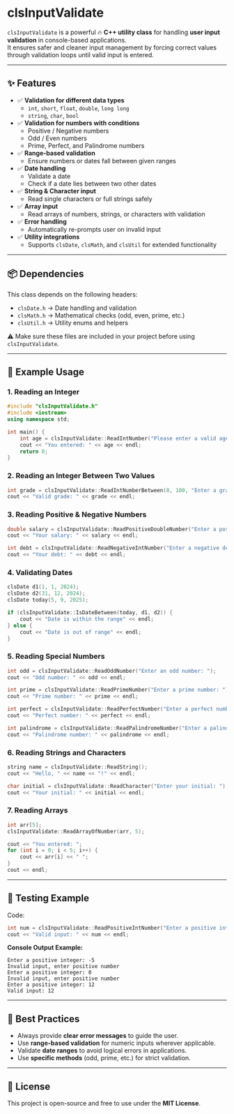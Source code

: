 # clsInputValidate

`clsInputValidate` is a powerful 🔥  **C++ utility class** for handling **user input validation** in console-based applications.  
It ensures safer and cleaner input management by forcing correct values through validation loops until valid input is entered.

---

## ✨ Features

- ✅ **Validation for different data types**
  - `int`, `short`, `float`, `double`, `long long`
  - `string`, `char`, `bool`
- ✅ **Validation for numbers with conditions**
  - Positive / Negative numbers
  - Odd / Even numbers
  - Prime, Perfect, and Palindrome numbers
- ✅ **Range-based validation**
  - Ensure numbers or dates fall between given ranges
- ✅ **Date handling**
  - Validate a date
  - Check if a date lies between two other dates
- ✅ **String & Character input**
  - Read single characters or full strings safely
- ✅ **Array input**
  - Read arrays of numbers, strings, or characters with validation
- ✅ **Error handling**
  - Automatically re-prompts user on invalid input
- ✅ **Utility integrations**
  - Supports `clsDate`, `clsMath`, and `clsUtil` for extended functionality

---

## 📦 Dependencies

This class depends on the following headers:
- `clsDate.h` → Date handling and validation  
- `clsMath.h` → Mathematical checks (odd, even, prime, etc.)  
- `clsUtil.h` → Utility enums and helpers  

⚠️ Make sure these files are included in your project before using `clsInputValidate`.

---

## 🚀 Example Usage

### 1. Reading an Integer
```cpp
#include "clsInputValidate.h"
#include <iostream>
using namespace std;

int main() {
    int age = clsInputValidate::ReadIntNumber("Please enter a valid age: ");
    cout << "You entered: " << age << endl;
    return 0;
}
```

### 2. Reading an Integer Between Two Values
```cpp
int grade = clsInputValidate::ReadIntNumberBetween(0, 100, "Enter a grade between 0 and 100: ");
cout << "Valid grade: " << grade << endl;
```

### 3. Reading Positive & Negative Numbers
```cpp
double salary = clsInputValidate::ReadPositiveDoubleNumber("Enter a positive salary: ");
cout << "Your salary: " << salary << endl;

int debt = clsInputValidate::ReadNegativeIntNumber("Enter a negative debt value: ");
cout << "Your debt: " << debt << endl;
```

### 4. Validating Dates
```cpp
clsDate d1(1, 1, 2024);
clsDate d2(31, 12, 2024);
clsDate today(5, 9, 2025);

if (clsInputValidate::IsDateBetween(today, d1, d2)) {
    cout << "Date is within the range" << endl;
} else {
    cout << "Date is out of range" << endl;
}
```

### 5. Reading Special Numbers
```cpp
int odd = clsInputValidate::ReadOddNumber("Enter an odd number: ");
cout << "Odd number: " << odd << endl;

int prime = clsInputValidate::ReadPrimeNumber("Enter a prime number: ");
cout << "Prime number: " << prime << endl;

int perfect = clsInputValidate::ReadPerfectNumber("Enter a perfect number: ");
cout << "Perfect number: " << perfect << endl;

int palindrome = clsInputValidate::ReadPalindromeNumber("Enter a palindrome number: ");
cout << "Palindrome number: " << palindrome << endl;
```

### 6. Reading Strings and Characters
```cpp
string name = clsInputValidate::ReadString();
cout << "Hello, " << name << "!" << endl;

char initial = clsInputValidate::ReadCharacter("Enter your initial: ");
cout << "Your initial: " << initial << endl;
```

### 7. Reading Arrays
```cpp
int arr[5];
clsInputValidate::ReadArrayOfNumber(arr, 5);

cout << "You entered: ";
for (int i = 0; i < 5; i++) {
    cout << arr[i] << " ";
}
cout << endl;
```

---

## 🧪 Testing Example

Code:
```cpp
int num = clsInputValidate::ReadPositiveIntNumber("Enter a positive integer: ");
cout << "Valid input: " << num << endl;
```

**Console Output Example:**
```
Enter a positive integer: -5
Invalid input, enter positive number
Enter a positive integer: 0
Invalid input, enter positive number
Enter a positive integer: 12
Valid input: 12
```

---

## 📘 Best Practices

- Always provide **clear error messages** to guide the user.  
- Use **range-based validation** for numeric inputs wherever applicable.  
- Validate **date ranges** to avoid logical errors in applications.  
- Use **specific methods** (odd, prime, etc.) for strict validation.  

---

## 📄 License

This project is open-source and free to use under the **MIT License**.


